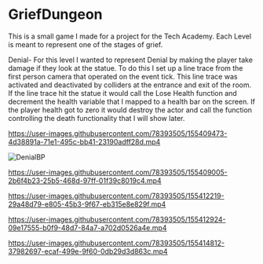 # GriefDungeon
This is a small game I made for a project for the Tech Academy. Each Level is meant to represent one of the stages of grief.

Denial-
For this level I wanted to represent Denial by making the player take damage if they look at the statue. To do this I set up a line trace from the first person camera that operated on the event tick. This line trace was activated and deactivated by colliders at the entrance and exit of the room. If the line trace hit the statue it would call the Lose Health function and decrement the health variable that I mapped to a health bar on the screen. If the player health got to zero it would destroy the actor and call the function controlling the death functionality that I will show later.






https://user-images.githubusercontent.com/78393505/155409473-4d38891a-71e1-495c-bb41-23190adff28d.mp4



![DenialBP](https://user-images.githubusercontent.com/78393505/155419426-3bae5e34-88f3-43fa-ad85-dc2e578f763b.png)



https://user-images.githubusercontent.com/78393505/155409005-2b6f4b23-25b5-468d-97ff-01f39c8019c4.mp4








https://user-images.githubusercontent.com/78393505/155412219-29a48d79-e805-45b3-9f67-eb315e8e829f.mp4



https://user-images.githubusercontent.com/78393505/155412924-09e17555-b0f9-48d7-84a7-a702d0526a4e.mp4



https://user-images.githubusercontent.com/78393505/155414812-37982697-ecaf-499e-9f60-0db29d3d863c.mp4

